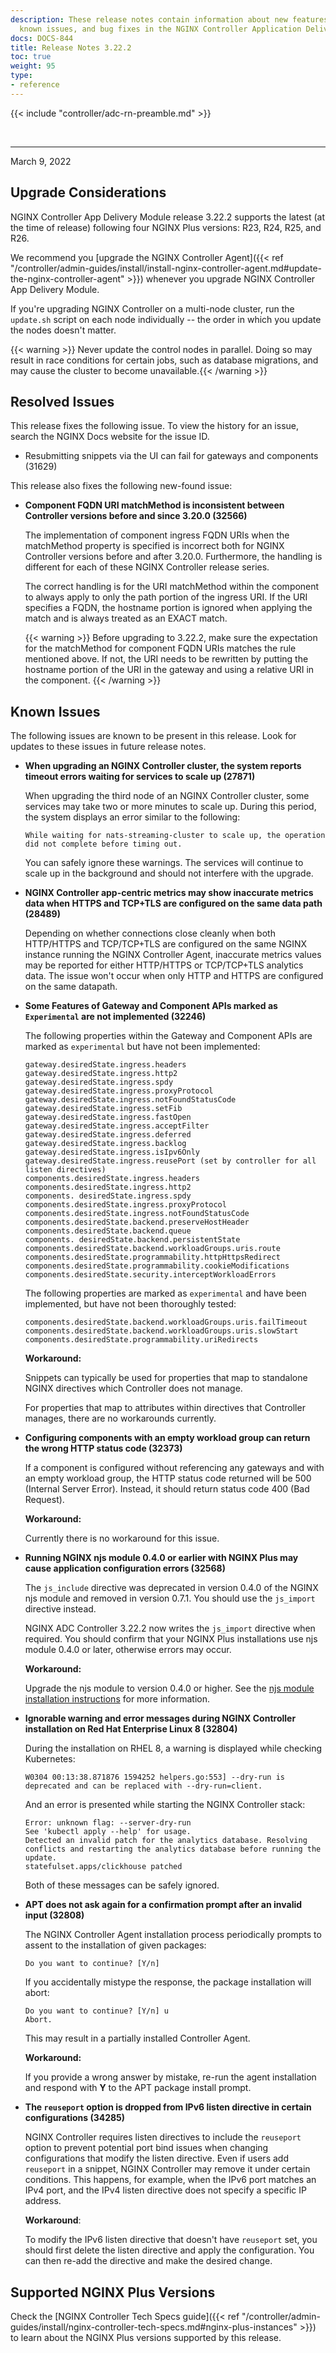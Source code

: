 ```yaml
---
description: These release notes contain information about new features, improvements,
  known issues, and bug fixes in the NGINX Controller Application Delivery Module.
docs: DOCS-844
title: Release Notes 3.22.2
toc: true
weight: 95
type:
- reference
---
```


{{< include "controller/adc-rn-preamble.md" >}}

&nbsp;

---

March 9, 2022

## Upgrade Considerations

NGINX Controller App Delivery Module release 3.22.2 supports the latest (at the time of release) following four NGINX Plus versions: R23, R24, R25, and R26.

We recommend you [upgrade the NGINX Controller Agent]({{< ref "/controller/admin-guides/install/install-nginx-controller-agent.md#update-the-nginx-controller-agent" >}}) whenever you upgrade NGINX Controller App Delivery Module.

If you're upgrading NGINX Controller on a multi-node cluster, run the `update.sh` script on each node individually -- the order in which you update the nodes doesn't matter.

  {{< warning >}} Never update the control nodes in parallel. Doing so may result in race conditions for certain jobs, such as database migrations, and may cause the cluster to become unavailable.{{< /warning >}}

## Resolved Issues

This release fixes the following issue. To view the history for an issue, search the NGINX Docs website for the issue ID.


- Resubmitting snippets via the UI can fail for gateways and components (31629)


This release also fixes the following new-found issue:


- **Component FQDN URI matchMethod is inconsistent between Controller versions before and since 3.20.0 (32566)**

  The implementation of component ingress FQDN URIs when the matchMethod property is specified is incorrect both for NGINX Controller versions before and after 3.20.0.  Furthermore, the handling is different for each of these NGINX Controller release series.

  The correct handling is for the URI matchMethod within the component to always apply to only the path portion of the ingress URI. If the URI specifies a FQDN, the hostname portion is ignored when applying the match and is always treated as an EXACT match.



  {{< warning >}} Before upgrading to 3.22.2, make sure the expectation for the matchMethod for component FQDN URIs matches the rule mentioned above. If not, the URI needs to be rewritten by putting the hostname portion of the URI in the gateway and using a relative URI in the component. {{< /warning >}}

## Known Issues

The following issues are known to be present in this release. Look for updates to these issues in future release notes.

- **When upgrading an NGINX Controller cluster, the system reports timeout errors waiting for services to scale up (27871)**

  When upgrading the third node of an NGINX Controller cluster, some services may take two or more minutes to scale up. During this period, the system displays an error similar to the following:

  ``` text
  While waiting for nats-streaming-cluster to scale up, the operation did not complete before timing out.
  ```

  You can safely ignore these warnings. The services will continue to scale up in the background and should not interfere with the upgrade.

- **NGINX Controller app-centric metrics may show inaccurate metrics data when HTTPS and TCP+TLS are configured on the same data path (28489)**

  Depending on whether connections close cleanly when both HTTP/HTTPS and TCP/TCP+TLS are configured on the same NGINX instance running the NGINX Controller Agent, inaccurate metrics values may be reported for either HTTP/HTTPS or TCP/TCP+TLS analytics data. The issue won't occur when only HTTP and HTTPS are configured on the same datapath.

- **Some Features of Gateway and Component APIs marked as `Experimental` are not implemented (32246)**

  The following properties within the Gateway and Component APIs are marked as `experimental` but have not been implemented:

  ```none
  gateway.desiredState.ingress.headers
  gateway.desiredState.ingress.http2
  gateway.desiredState.ingress.spdy
  gateway.desiredState.ingress.proxyProtocol
  gateway.desiredState.ingress.notFoundStatusCode
  gateway.desiredState.ingress.setFib
  gateway.desiredState.ingress.fastOpen
  gateway.desiredState.ingress.acceptFilter
  gateway.desiredState.ingress.deferred
  gateway.desiredState.ingress.backlog
  gateway.desiredState.ingress.isIpv6Only
  gateway.desiredState.ingress.reusePort (set by controller for all listen directives)
  components.desiredState.ingress.headers
  components.desiredState.ingress.http2
  components. desiredState.ingress.spdy
  components.desiredState.ingress.proxyProtocol
  components.desiredState.ingress.notFoundStatusCode
  components.desiredState.backend.preserveHostHeader
  components.desiredState.backend.queue
  components. desiredState.backend.persistentState
  components.desiredState.backend.workloadGroups.uris.route
  components.desiredState.programmability.httpHttpsRedirect
  components.desiredState.programmability.cookieModifications
  components.desiredState.security.interceptWorkloadErrors
  ```

  The following properties are marked as `experimental` and have been implemented, but have not been thoroughly tested:

  ```none
  components.desiredState.backend.workloadGroups.uris.failTimeout
  components.desiredState.backend.workloadGroups.uris.slowStart
  components.desiredState.programmability.uriRedirects
  ```

  **Workaround:**

  Snippets can typically be used for properties that map to standalone NGINX directives which Controller does not manage.

  For properties that map to attributes within directives that Controller manages, there are no workarounds currently.

- **Configuring components with an empty workload group can return the wrong HTTP status code (32373)**

  If a component is configured without referencing any gateways and with an empty workload group, the HTTP status code returned will be 500 (Internal Server Error).  Instead, it should return status code 400 (Bad Request).

  **Workaround:**

  Currently there is no workaround for this issue.

- **Running NGINX njs module 0.4.0 or earlier with NGINX Plus may cause application configuration errors (32568)**

  The `js_include` directive was deprecated in version 0.4.0 of the NGINX njs module and removed in version 0.7.1. You should use the `js_import` directive instead.

  NGINX ADC Controller 3.22.2 now writes the `js_import` directive when required. You should confirm that your NGINX Plus installations use njs module 0.4.0 or later, otherwise errors may occur.

  **Workaround:**

  Upgrade the njs module to version 0.4.0 or higher. See the [njs module installation instructions](https://nginx.org/en/docs/njs/install.html) for more information.

- **Ignorable warning and error messages during NGINX Controller installation on Red Hat Enterprise Linux 8 (32804)**

  During the installation on RHEL 8, a warning is displayed while checking Kubernetes:

  ```none
  W0304 00:13:38.871876 1594252 helpers.go:553] --dry-run is deprecated and can be replaced with --dry-run=client.
  ```

  And an error is presented while starting the NGINX Controller stack:

  ```none
  Error: unknown flag: --server-dry-run
  See 'kubectl apply --help' for usage.
  Detected an invalid patch for the analytics database. Resolving conflicts and restarting the analytics database before running the update.
  statefulset.apps/clickhouse patched
  ```

  Both of these messages can be safely ignored.

- **APT does not ask again for a confirmation prompt after an invalid input (32808)**

  The NGINX Controller Agent installation process periodically prompts to assent to the installation of given packages:

  ```none
  Do you want to continue? [Y/n]
  ```

  If you accidentally mistype the response, the package installation will abort:

  ```none
  Do you want to continue? [Y/n] u
  Abort.
  ```

  This may result in a partially installed Controller Agent.

  **Workaround:**

   If you provide a wrong answer by mistake, re-run the agent installation and respond with **Y** to the APT package install prompt.

- **The `reuseport` option is dropped from IPv6 listen directive in certain configurations (34285)**

  NGINX Controller requires listen directives to include the `reuseport` option to prevent potential port bind issues when changing configurations that modify the listen directive. Even if users add `reuseport` in a snippet, NGINX Controller may remove it under certain conditions. This happens, for example, when the IPv6 port matches an IPv4 port, and the IPv4 listen directive does not specify a specific IP address.

  **Workaround**:

  To modify the IPv6 listen directive that doesn't have `reuseport` set, you should first delete the listen directive and apply the configuration. You can then re-add the directive and make the desired change.

## Supported NGINX Plus Versions

Check the [NGINX Controller Tech Specs guide]({{< ref "/controller/admin-guides/install/nginx-controller-tech-specs.md#nginx-plus-instances" >}}) to learn about the NGINX Plus versions supported by this release.
